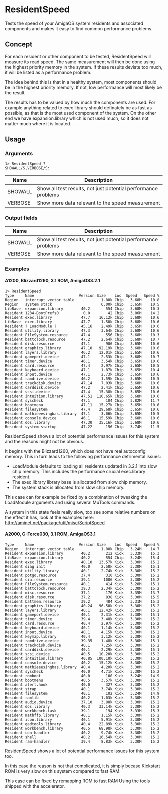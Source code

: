 # ResidentSpeed

Tests the speed of your AmigaOS system residents and associated components
and makes it easy to find common performance problems.

## Concept

For each resident or other component to be tested, ResidentSpeed will
measure its read speed. The same measurement will then be done using the
highest priority memory in the system. If these results deviate too much,
it will be listed as a performance problem.

The idea behind this is that in a healthy system, most components should be
in the highest priority memory. If not, low performance will most likely be
the result.

The results has to be valued by how much the components are used. For
example anything related to exec.library should definately be as fast as
possible, as that is the most used component of the system. On the other end
we have expansion.library which is not used much, so it does not matter much
where it is located.

## Usage

### Arguments

```
1> ResidentSpeed ? 
SHOWALL/S,VERBOSE/S:
```

| Name      | Description                                                    |
| --------- | -------------------------------------------------------------- |
| SHOWALL   | Show all test results, not just potential performance problems |
| VERBOSE   | Show more data relevant to the speed measurement               |

### Output fields

| Name      | Description                                                    |
| --------- | -------------------------------------------------------------- |
| SHOWALL   | Show all test results, not just potential performance problems |
| VERBOSE   | Show more data relevant to the speed measurement               |

### Examples

#### A1200, Blizzard1260, 3.1 ROM, AmigaOS3.2.1
```
1> ResidentSpeed
Type     Name                    Version Size    Loc  Speed   Speed %
Region   interrupt vector table            1.00k Chip   3.68M    10.8
Region   system stack                      6.00k Chip   3.65M    10.5
LibBase  expansion.library        40.2       554 Chip   3.68M    10.3
Resident 1234-BootPrefs0           0.0        42 Chip   3.86M    14.2
Resident exec.library             47.7    16.12k Chip   3.68M    10.6
LibBase  exec.library             47.7     1.50k Chip   3.68M    10.6
Resident ? LoadModule ?           45.16    2.49k Chip   3.65M    10.6
Resident utility.library          47.3     3.64k Chip   3.68M    10.6
Resident FileSystem.resource      47.4       556 Chip   3.68M    10.3
Resident battclock.resource       47.2     2.64k Chip   3.68M    10.7
Resident disk.resource            47.1       906 Chip   3.65M    10.6
Resident graphics.library         47.10   92.19k Chip   3.68M    10.6
Resident layers.library           46.2    12.01k Chip   3.65M    10.6
Resident gameport.device          47.1     2.53k Chip   3.68M    10.7
Resident timer.device             46.1     3.54k Chip   3.65M    10.6
Resident card.resource            47.4     2.97k Chip   3.65M    10.5
Resident keyboard.device          47.1     1.87k Chip   3.65M    10.4
Resident input.device             47.1     2.73k Chip   3.65M    10.6
Resident ramdrive.device          46.2     1.59k Chip   3.65M    10.5
Resident trackdisk.device         47.14    7.03k Chip   3.68M    10.6
Resident carddisk.device          47.2     2.41k Chip   3.65M    10.6
Resident scsi.device              47.4    15.38k Chip   3.65M    10.6
Resident intuition.library        47.51  110.65k Chip   3.68M    10.6
Resident syscheck                 47.1       104 Chip   3.82M    11.7
Resident bootmenu                 47.11   15.27k Chip   3.65M    10.6
Resident filesystem               47.4    29.68k Chip   3.65M    10.6
Resident mathieeesingbas.library  47.1     3.06k Chip   3.65M    10.5
Resident console.device           46.1    15.59k Chip   3.68M    10.6
Resident dos.library              47.30   35.16k Chip   3.68M    10.6
Resident system-startup           47.22      156 Chip   3.74M    11.5
```
ResidentSpeed shows a lot of potential performance issues for this system
and the reasons might not be obvious.

It begins with the Blizzard1260, which does not have real autoconfig memory.
This in turn leads to the following performance detrimental issues:
- LoadModule defaults to loading all residents updated in 3.2.1 into slow
  chip memory. This includes the performance crucial exec.library resident.
- The exec.library library base is allocated from slow chip memory.
- The system stack is allocated from slow chip memory.

This case can for example be fixed by a combination of tweaking the
LoadModule arguments and using several MuTools commands.

A system in this state feels really slow, too see some relative numbers on
the effect it has, look at the examples here:
http://aminet.net/package/util/misc/ScriptSpeed


#### A2000, G-Force030, 3.1 ROM, AmigaOS3.1

```
Type     Name                    Version Size    Loc  Speed   Speed %
Region   interrupt vector table            1.00k Chip   3.24M    14.7
Resident expansion.library        40.2       212 Kick   3.33M    15.3
LibBase  expansion.library        40.2       554 Chip   3.24M    15.4
Resident exec.library             40.10   13.57k Kick   3.30M    15.2
Resident diag init                40.0     2.58k Kick   3.30M    15.1
Resident utility.library          40.1     2.74k Kick   3.30M    15.2
Resident potgo.resource           37.4       310 Kick   3.30M    15.2
Resident cia.resource             39.1      1006 Kick   3.30M    15.2
Resident FileSystem.resource      40.1       414 Kick   3.28M    15.1
Resident battclock.resource       39.3     2.34k Kick   3.30M    15.2
Resident misc.resource            37.1       176 Kick   3.35M    13.7
Resident disk.resource            37.2       838 Kick   3.30M    15.5
Resident battmem.resource         39.2       484 Kick   3.31M    15.3
Resident graphics.library         40.24   96.50k Kick   3.30M    15.2
Resident layers.library           40.1    12.42k Kick   3.30M    15.2
Resident gameport.device          40.1     2.31k Kick   3.30M    15.1
Resident timer.device             39.4     3.48k Kick   3.30M    15.2
Resident card.resource            40.4     2.97k Kick   3.30M    15.2
Resident keyboard.device          40.1     1.14k Kick   3.30M    15.2
Resident input.device             40.1     4.15k Kick   3.30M    15.2
Resident keymap.library           40.4     3.12k Kick   3.30M    15.2
Resident ramdrive.device          39.35    1.48k Kick   3.30M    15.1
Resident trackdisk.device         40.1     7.25k Kick   3.30M    15.2
Resident carddisk.device          40.1     2.29k Kick   3.30M    15.1
Resident scsi.device              40.5    10.20k Kick   3.30M    15.2
Resident intuition.library        40.85  100.10k Kick   3.30M    15.2
Resident console.device           40.2    15.12k Kick   3.30M    15.2
Resident mathieeesingbas.library  40.4     4.20k Kick   3.30M    15.2
Resident syscheck                 40.0     4.71k Kick   3.30M    15.2
Resident romboot                  40.0       100 Kick   3.24M    14.9
Resident bootmenu                 40.5     3.57k Kick   3.30M    15.2
Resident alert.hook               40.0       327 Kick   3.30M    15.2
Resident strap                    40.1     3.74k Kick   3.30M    15.2
Resident filesystem               40.1       102 Kick   3.24M    14.9
Resident ramlib                   40.2     1.03k Kick   3.30M    15.2
Resident audio.device             37.10    3.88k Kick   3.30M    15.2
Resident dos.library              40.3    33.14k Kick   3.30M    15.2
Resident workbench.task           39.1       194 Kick   3.33M    15.3
Resident mathffp.library          40.1     1.15k Kick   3.30M    15.2
Resident icon.library             40.1     5.91k Kick   3.30M    15.2
Resident gadtools.library         40.4    22.89k Kick   3.30M    15.2
Resident workbench.library        40.5    68.98k Kick   3.30M    15.2
Resident con-handler              40.2     9.74k Kick   3.30M    15.2
Resident shell                    40.2    16.54k Kick   3.30M    15.2
Resident ram-handler              39.4     8.83k Kick   3.30M    15.2
```

ResidentSpeed shows a lot of potential performance issues for this system
too.

In this case the reason is not that complicated, it is simply becase
Kickstart ROM is very slow on this system compared to fast RAM.

This case can be fixed by remapping ROM to fast RAM Using the tools
shipped with the accelerator.

